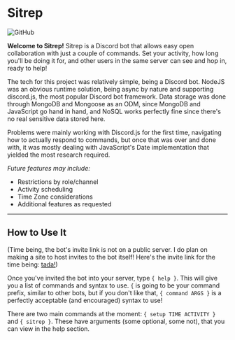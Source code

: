 # Sitrep

![GitHub](https://img.shields.io/github/license/ApprenticeofEnder/Sitrep?style=plastic)

**Welcome to Sitrep!** Sitrep is a Discord bot that allows easy open collaboration with just a couple of commands. Set your activity, how long you'll be doing it for, and other users in the same server can see and hop in, ready to help!

The tech for this project was relatively simple, being a Discord bot. NodeJS was an obvious runtime solution, being async by nature and supporting discord.js, the most popular Discord bot framework. Data storage was done through MongoDB and Mongoose as an ODM, since MongoDB and JavaScript go hand in hand, and NoSQL works perfectly fine since there's no real sensitive data stored here.

Problems were mainly working with Discord.js for the first time, navigating how to actually respond to commands, but once that was over and done with, it was mostly dealing with JavaScript's Date implementation that yielded the most research required.

_Future features may include:_
- Restrictions by role/channel
- Activity scheduling
- Time Zone considerations
- Additional features as requested

---

## How to Use It

(Time being, the bot's invite link is not on a public server. I do plan on making a site to host invites to the bot itself! Here's the invite link for the time being: [tada!](https://discord.com/oauth2/authorize?client_id=872269262016901140&scope=bot+applications.commands))

Once you've invited the bot into your server, type `{ help }`. This will give you a list of commands and syntax to use. `{` is going to be your command prefix, similar to other bots, but if you don't like that, `{ command ARGS }` is a perfectly acceptable (and encouraged) syntax to use!

There are two main commands at the moment: `{ setup TIME ACTIVITY }` and `{ sitrep }`. These have arguments (some optional, some not), that you can view in the help section.